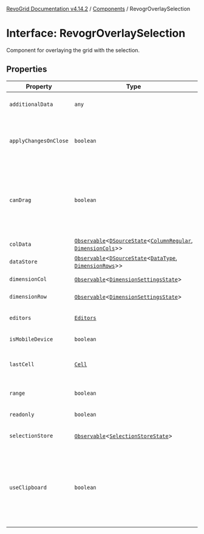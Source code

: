 [RevoGrid Documentation v4.14.2](README.md) / [Components](Namespace.Components.md) / RevogrOverlaySelection

# Interface: RevogrOverlaySelection

Component for overlaying the grid with the selection.

## Properties

| Property | Type | Description | Defined in |
| ------ | ------ | ------ | ------ |
| `additionalData` | `any` | Additional data to pass to renderer. | [src/components.d.ts:573](https://github.com/revolist/revogrid/blob/29f379095274a66a187c28b49fe0e1fb4170d3ea/src/components.d.ts#L573) |
| `applyChangesOnClose` | `boolean` | If true applys changes when cell closes if not Escape. | [src/components.d.ts:577](https://github.com/revolist/revogrid/blob/29f379095274a66a187c28b49fe0e1fb4170d3ea/src/components.d.ts#L577) |
| `canDrag` | `boolean` | Enable revogr-order-editor component (read more in revogr-order-editor component). Allows D&D. | [src/components.d.ts:581](https://github.com/revolist/revogrid/blob/29f379095274a66a187c28b49fe0e1fb4170d3ea/src/components.d.ts#L581) |
| `colData` | [`Observable`](TypeAlias.Observable.md)\<[`DSourceState`](TypeAlias.DSourceState.md)\<[`ColumnRegular`](Interface.ColumnRegular.md), [`DimensionCols`](TypeAlias.DimensionCols.md)\>\> | Column data store. | [src/components.d.ts:585](https://github.com/revolist/revogrid/blob/29f379095274a66a187c28b49fe0e1fb4170d3ea/src/components.d.ts#L585) |
| `dataStore` | [`Observable`](TypeAlias.Observable.md)\<[`DSourceState`](TypeAlias.DSourceState.md)\<[`DataType`](TypeAlias.DataType.md), [`DimensionRows`](TypeAlias.DimensionRows.md)\>\> | Row data store. | [src/components.d.ts:589](https://github.com/revolist/revogrid/blob/29f379095274a66a187c28b49fe0e1fb4170d3ea/src/components.d.ts#L589) |
| `dimensionCol` | [`Observable`](TypeAlias.Observable.md)\<[`DimensionSettingsState`](Interface.DimensionSettingsState.md)\> | Dimension settings X. | [src/components.d.ts:593](https://github.com/revolist/revogrid/blob/29f379095274a66a187c28b49fe0e1fb4170d3ea/src/components.d.ts#L593) |
| `dimensionRow` | [`Observable`](TypeAlias.Observable.md)\<[`DimensionSettingsState`](Interface.DimensionSettingsState.md)\> | Dimension settings Y. | [src/components.d.ts:597](https://github.com/revolist/revogrid/blob/29f379095274a66a187c28b49fe0e1fb4170d3ea/src/components.d.ts#L597) |
| `editors` | [`Editors`](TypeAlias.Editors.md) | Custom editors register. | [src/components.d.ts:601](https://github.com/revolist/revogrid/blob/29f379095274a66a187c28b49fe0e1fb4170d3ea/src/components.d.ts#L601) |
| `isMobileDevice` | `boolean` | Is mobile view mode. | [src/components.d.ts:605](https://github.com/revolist/revogrid/blob/29f379095274a66a187c28b49fe0e1fb4170d3ea/src/components.d.ts#L605) |
| `lastCell` | [`Cell`](Interface.Cell.md) | Last real coordinates positions + 1. | [src/components.d.ts:609](https://github.com/revolist/revogrid/blob/29f379095274a66a187c28b49fe0e1fb4170d3ea/src/components.d.ts#L609) |
| `range` | `boolean` | Range selection allowed. | [src/components.d.ts:613](https://github.com/revolist/revogrid/blob/29f379095274a66a187c28b49fe0e1fb4170d3ea/src/components.d.ts#L613) |
| `readonly` | `boolean` | Readonly mode. | [src/components.d.ts:617](https://github.com/revolist/revogrid/blob/29f379095274a66a187c28b49fe0e1fb4170d3ea/src/components.d.ts#L617) |
| `selectionStore` | [`Observable`](TypeAlias.Observable.md)\<[`SelectionStoreState`](TypeAlias.SelectionStoreState.md)\> | Selection, range, focus. | [src/components.d.ts:621](https://github.com/revolist/revogrid/blob/29f379095274a66a187c28b49fe0e1fb4170d3ea/src/components.d.ts#L621) |
| `useClipboard` | `boolean` | Enable revogr-clipboard component (read more in revogr-clipboard component). Allows copy/paste. | [src/components.d.ts:625](https://github.com/revolist/revogrid/blob/29f379095274a66a187c28b49fe0e1fb4170d3ea/src/components.d.ts#L625) |
